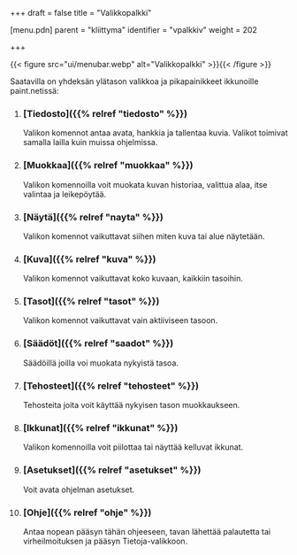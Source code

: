 +++
draft = false
title = "Valikkopalkki"

[menu.pdn]
    parent = "kliittyma"
    identifier = "vpalkkiv"
    weight = 202

+++

{{< figure src="ui/menubar.webp" alt="Valikkopalkki" >}}{{< /figure >}}

Saatavilla on yhdeksän ylätason valikkoa ja pikapainikkeet ikkunoille paint.netissä:

1. ### [Tiedosto]({{% relref "tiedosto" %}})

    Valikon komennot antaa avata, hankkia ja tallentaa kuvia. Valikot toimivat samalla lailla kuin muissa ohjelmissa.

1. ### [Muokkaa]({{% relref "muokkaa" %}})

    Valikon komennoilla voit muokata kuvan historiaa, valittua alaa, itse valintaa ja leikepöytää.

1. ### [Näytä]({{% relref "nayta" %}})

    Valikon komennot vaikuttavat siihen miten kuva tai alue näytetään.

1. ### [Kuva]({{% relref "kuva" %}})

    Valikon komennot vaikuttavat koko kuvaan, kaikkiin tasoihin.

1. ### [Tasot]({{% relref "tasot" %}})

    Valikon komennot vaikuttavat vain aktiiviseen tasoon.

1. ### [Säädöt]({{% relref "saadot" %}})

    Säädöillä joilla voi muokata nykyistä tasoa.

1. ### [Tehosteet]({{% relref "tehosteet" %}})

    Tehosteita joita voit käyttää nykyisen tason muokkaukseen.

1. ### [Ikkunat]({{% relref "ikkunat" %}})

    Valikon komennoilla voit piilottaa tai näyttää kelluvat ikkunat.

1. ### [Asetukset]({{% relref "asetukset" %}})

    Voit avata ohjelman asetukset.

1. ### [Ohje]({{% relref "ohje" %}})

    Antaa nopean pääsyn tähän ohjeeseen, tavan lähettää palautetta tai virheilmoituksen ja pääsyn Tietoja-valikkoon.

